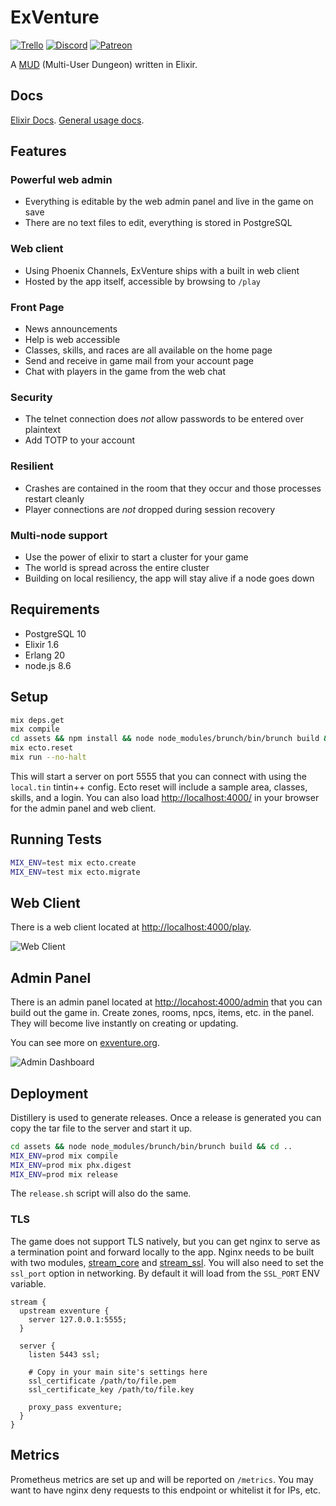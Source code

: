 # ExVenture

[![Trello](https://img.shields.io/badge/issues-trello-blue.svg)](https://trello.com/b/PFGmFWmu/exventure)
[![Discord](https://img.shields.io/badge/chat-discord-7289da.svg)](https://discord.gg/GPEa6dB)
[![Patreon](https://img.shields.io/badge/support-patreon-F96854.svg)](https://www.patreon.com/midmud)

A [MUD](https://en.wikipedia.org/wiki/MUD) (Multi-User Dungeon) written in Elixir.

## Docs

[Elixir Docs](https://exventure.org/elixir/readme.html). [General usage docs](https://exventure.org/).

## Features

### Powerful web admin
- Everything is editable by the web admin panel and live in the game on save
- There are no text files to edit, everything is stored in PostgreSQL

### Web client
- Using Phoenix Channels, ExVenture ships with a built in web client
- Hosted by the app itself, accessible by browsing to `/play`

### Front Page
- News announcements
- Help is web accessible
- Classes, skills, and races are all available on the home page
- Send and receive in game mail from your account page
- Chat with players in the game from the web chat

### Security
- The telnet connection does _not_ allow passwords to be entered over plaintext
- Add TOTP to your account

### Resilient
- Crashes are contained in the room that they occur and those processes restart cleanly
- Player connections are _not_ dropped during session recovery

### Multi-node support
- Use the power of elixir to start a cluster for your game
- The world is spread across the entire cluster
- Building on local resiliency, the app will stay alive if a node goes down

## Requirements

- PostgreSQL 10
- Elixir 1.6
- Erlang 20
- node.js 8.6

## Setup

```bash
mix deps.get
mix compile
cd assets && npm install && node node_modules/brunch/bin/brunch build && cd ..
mix ecto.reset
mix run --no-halt
```

This will start a server on port 5555 that you can connect with using the `local.tin` tintin++ config. Ecto reset will include a sample area, classes, skills, and a login. You can also load [http://localhost:4000/](http://localhost:4000/) in your browser for the admin panel and web client.

## Running Tests

```bash
MIX_ENV=test mix ecto.create
MIX_ENV=test mix ecto.migrate
```

## Web Client

There is a web client located at [http://localhost:4000/play](http://localhost:4000/play]).

![Web Client](https://exventure.org/images/web-client.png)

## Admin Panel

There is an admin panel located at [http://locahost:4000/admin](http://localhost:4000/admin) that you can build out the game in. Create zones, rooms, npcs, items, etc. in the panel. They will become live instantly on creating or updating.

You can see more on [exventure.org](https://exventure.org/admin/).

![Admin Dashboard](https://exventure.org/images/admin-dashboard.png?refresh=true)

## Deployment

Distillery is used to generate releases. Once a release is generated you can copy the tar file to the server and start it up.

```bash
cd assets && node node_modules/brunch/bin/brunch build && cd ..
MIX_ENV=prod mix compile
MIX_ENV=prod mix phx.digest
MIX_ENV=prod mix release
```

The `release.sh` script will also do the same.

### TLS

The game does not support TLS natively, but you can get nginx to serve as a termination point and forward locally to the app. Nginx needs to be built with two modules, [stream_core](http://nginx.org/en/docs/stream/ngx_stream_core_module.html) and [stream_ssl](http://nginx.org/en/docs/stream/ngx_stream_ssl_module.html). You will also need to set the `ssl_port` option in networking. By default it will load from the `SSL_PORT` ENV variable.

```nginx
stream {
  upstream exventure {
    server 127.0.0.1:5555;
  }

  server {
    listen 5443 ssl;

    # Copy in your main site's settings here
    ssl_certificate /path/to/file.pem
    ssl_certificate_key /path/to/file.key

    proxy_pass exventure;
  }
}
```

## Metrics

Prometheus metrics are set up and will be reported on `/metrics`. You may want to have nginx deny requests to this endpoint or whitelist it for IPs, etc.
